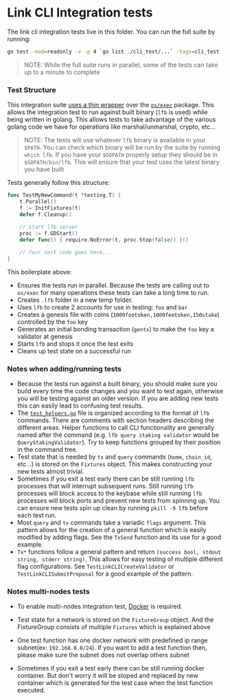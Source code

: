 # Link CLI Integration tests

The link cli integration tests live in this folder. You can run the full suite by running:

```bash
go test -mod=readonly -v -p 4 `go list ./cli_test/...` -tags=cli_test
```

> NOTE: While the full suite runs in parallel, some of the tests can take up to a minute to complete

### Test Structure

This integration suite [uses a thin wrapper](https://https://github.com/line/lfb-sdk/tree/main/tests) over the [`os/exec`](https://golang.org/pkg/os/exec/) package. This allows the integration test to run against built binary (`lfb` is used) while being written in golang. This allows tests to take advantage of the various golang code we have for operations like marshal/unmarshal, crypto, etc...

> NOTE: The tests will use whatever `lfb` binary is available in your `$PATH`. You can check which binary will be run by the suite by running `which lfb`. If you have your `$GOPATH` properly setup they should be in `$GOPATH/bin/lfb`. This will ensure that your test uses the latest binary you have built

Tests generally follow this structure:

```go
func TestMyNewCommand(t *testing.T) {
    t.Parallel()
    f := InitFixtures(t)
    defer f.Cleanup()
    
    // start lfb server 
    proc := f.GDStart()
    defer func() { require.NoError(t, proc.Stop(false)) }()

    // Your test code goes here...
}
```

This boilerplate above:

- Ensures the tests run in parallel. Because the tests are calling out to `os/exec` for many operations these tests can take a long time to run.
- Creates `.lfb` folder in a new temp folder.
- Uses `lfb` to create 2 accounts for use in testing: `foo` and `bar`
- Creates a genesis file with coins (`1000footoken,1000feetoken,150stake`) controlled by the `foo` key
- Generates an initial bonding transaction (`gentx`) to make the `foo` key a validator at genesis
- Starts `lfb` and stops it once the test exits
- Cleans up test state on a successful run

### Notes when adding/running tests

- Because the tests run against a built binary, you should make sure you build every time the code changes and you want to test again, otherwise you will be testing against an older version. If you are adding new tests this can easily lead to confusing test results.
- The [`test_helpers.go`](./test_helpers.go) file is organized according to the format of `lfb` commands. There are comments with section headers describing the different areas. Helper functions to call CLI functionality are generally named after the command (e.g. `lfb query staking validator` would be `QueryStakingValidator`). Try to keep functions grouped by their position in the command tree.
- Test state that is needed by `tx` and `query` commands (`home`, `chain_id`, etc...) is stored on the `Fixtures` object. This makes constructing your new tests almost trivial.
- Sometimes if you exit a test early there can be still running `lfb` processes that will interrupt subsequent runs. Still running `lfb` processes will block access to the keybase while still running `lfb` processes will block ports and prevent new tests from spinning up. You can ensure new tests spin up clean by running `pkill -9 lfb` before each test run.
- Most `query` and `tx` commands take a variadic `flags` argument. This pattern allows for the creation of a general function which is easily modified by adding flags. See the `TxSend` function and its use for a good example.
- `Tx*` functions follow a general pattern and return `(success bool, stdout string, stderr string)`. This allows for easy testing of multiple different flag configurations. See `TestLinkCLICreateValidator` or `TestLinkCLISubmitProposal` for a good example of the pattern.

### Notes multi-nodes tests

- To enable multi-nodes integration test, [Docker](https://www.docker.com) is required.

- Test state for a network is stored on the `FixtureGroup` object. And the FixtureGroup consists of multiple `Fixtures` which is explained above

- One test function has one docker network with predefined ip range subnet(ex: `192.168.0.0/24`). If you want to add a test function then, please make sure the subnet does not overlap others subnet

- Sometimes if you exit a test early there can be still running docker container. But don't worry it will be stoped and replaced by new container which is generated for the test case when the test function executed.


